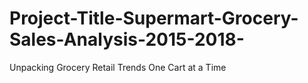 # Project-Title-Supermart-Grocery-Sales-Analysis-2015-2018-
Unpacking Grocery Retail Trends One Cart at a Time
